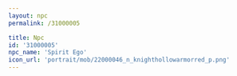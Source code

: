 ```yaml
---
layout: npc
permalink: /31000005

title: Npc
id: '31000005'
npc_name: 'Spirit Ego'
icon_url: 'portrait/mob/22000046_n_knighthollowarmorred_p.png'
---
```

